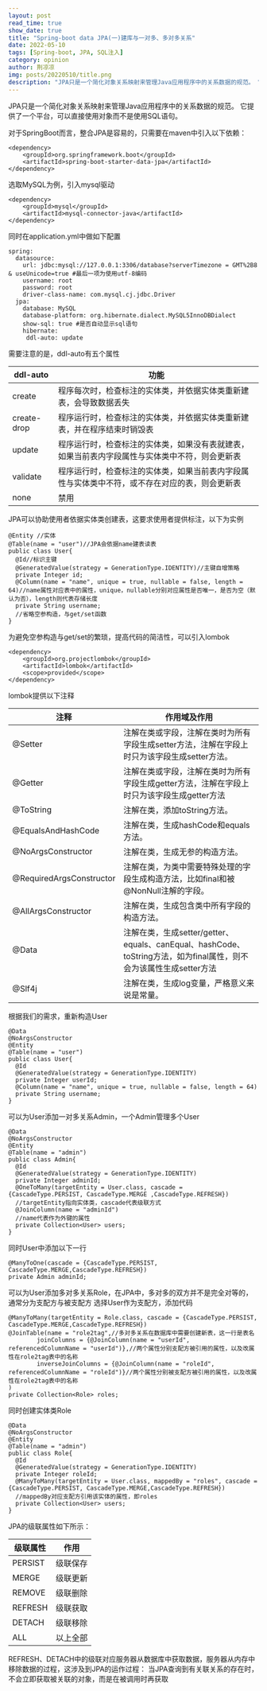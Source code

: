 ```yaml
---
layout: post
read_time: true
show_date: true
title: "Spring-boot data JPA(一)建库与一对多、多对多关系"
date: 2022-05-10
tags: [Spring-boot, JPA, SQL注入]
category: opinion
author: 荆凉凉
img: posts/20220510/title.png
description: "JPA只是一个简化对象关系映射来管理Java应用程序中的关系数据的规范。 它提供了一个平台，可以直接使用对象而不是使用SQL语句。"
---
```

JPA只是一个简化对象关系映射来管理Java应用程序中的关系数据的规范。 它提供了一个平台，可以直接使用对象而不是使用SQL语句。

对于SpringBoot而言，整合JPA是容易的，只需要在maven中引入以下依赖：

    <dependency>
        <groupId>org.springframework.boot</groupId>
        <artifactId>spring-boot-starter-data-jpa</artifactId>
    </dependency>

选取MySQL为例，引入mysql驱动

    <dependency>
        <groupId>mysql</groupId>
        <artifactId>mysql-connector-java</artifactId>
    </dependency>

同时在application.yml中做如下配置

    spring:
      datasource:
        url: jdbc:mysql://127.0.0.1:3306/database?serverTimezone = GMT%2B8 & useUnicode=true #最后一项为使用utf-8编码
        username: root
        password: root
        driver-class-name: com.mysql.cj.jdbc.Driver
      jpa:
        database: MySQL
        database-platform: org.hibernate.dialect.MySQL5InnoDBDialect
        show-sql: true #是否自动显示sql语句
        hibernate:
         ddl-auto: update

需要注意的是，ddl-auto有五个属性

| ddl-auto    | 功能                                                         |
| ----------- | ------------------------------------------------------------ |
| create      | 程序每次时，检查标注的实体类，并依据实体类重新建表，会导致数据丢失 |
| create-drop | 程序运行时，检查标注的实体类，并依据实体类重新建表，并在程序结束时销毁表 |
| update      | 程序运行时，检查标注的实体类，如果没有表就建表，如果当前表内字段属性与实体类中不符，则会更新表 |
| validate    | 程序运行时，检查标注的实体类，如果当前表内字段属性与实体类中不符，或不存在对应的表，则会更新表 |
| none        | 禁用                                                         |

JPA可以协助使用者依据实体类创建表，这要求使用者提供标注，以下为实例

    @Entity //实体
    @Table(name = "user")//JPA会依据name建表读表
    public class User{
      @Id//标识主键
      @GeneratedValue(strategy = GenerationType.IDENTITY)//主键自增策略
      private Integer id;
      @Column(name = "name", unique = true, nullable = false, length = 64)//name属性对应表中的属性，unique，nullable分别对应属性是否唯一，是否为空（默认为否），length则代表存储长度
      private String username;
      //省略空参构造，与get/set函数
    }

为避免空参构造与get/set的繁琐，提高代码的简洁性，可以引入lombok

    <dependency>
        <groupId>org.projectlombok</groupId>
        <artifactId>lombok</artifactId>
        <scope>provided</scope>
    </dependency>

lombok提供以下注释

| 注释                     | 作用域及作用                                                 |
| ------------------------ | ------------------------------------------------------------ |
| @Setter                  | 注解在类或字段，注解在类时为所有字段生成setter方法，注解在字段上时只为该字段生成setter方法。 |
| @Getter                  | 注解在类或字段，注解在类时为所有字段生成getter方法，注解在字段上时只为该字段生成getter方法 |
| @ToString                | 注解在类，添加toString方法。                                 |
| @EqualsAndHashCode       | 注解在类，生成hashCode和equals方法。                         |
| @NoArgsConstructor       | 注解在类，生成无参的构造方法。                               |
| @RequiredArgsConstructor | 注解在类，为类中需要特殊处理的字段生成构造方法，比如final和被@NonNull注解的字段。 |
| @AllArgsConstructor      | 注解在类，生成包含类中所有字段的构造方法。                   |
| @Data                    | 注解在类，生成setter/getter、equals、canEqual、hashCode、toString方法，如为final属性，则不会为该属性生成setter方法 |
| @Slf4j                   | 注解在类，生成log变量，严格意义来说是常量。 |

根据我们的需求，重新构造User

    @Data
    @NoArgsConstructor
    @Entity
    @Table(name = "user")
    public class User{
      @Id
      @GeneratedValue(strategy = GenerationType.IDENTITY)
      private Integer userId;
      @Column(name = "name", unique = true, nullable = false, length = 64)
      private String username;
    }

可以为User添加一对多关系Admin，一个Admin管理多个User

    @Data
    @NoArgsConstructor
    @Entity
    @Table(name = "admin")
    public class Admin{
      @Id
      @GeneratedValue(strategy = GenerationType.IDENTITY)
      private Integer adminId;
      @OneToMany(targetEntity = User.class, cascade = {CascadeType.PERSIST, CascadeType.MERGE ,CascadeType.REFRESH})
      //targetEntity指向实体类，cascade代表级联方式
      @JoinColumn(name = "adminId")
      //name代表作为外键的属性
      private Collection<User> users;
    }

同时User中添加以下一行

    @ManyToOne(cascade = {CascadeType.PERSIST, CascadeType.MERGE,CascadeType.REFRESH})
    private Admin adminId;

可以为User添加多对多关系Role，在JPA中，多对多的双方并不是完全对等的，通常分为支配方与被支配方
选择User作为支配方，添加代码

    @ManyToMany(targetEntity = Role.class, cascade = {CascadeType.PERSIST, CascadeType.MERGE,CascadeType.REFRESH})
    @JoinTable(name = "role2tag",//多对多关系在数据库中需要创建新表，这一行是表名
            joinColumns = {@JoinColumn(name = "userId", referencedColumnName = "userId")},//两个属性分别支配方被引用的属性，以及改属性在role2tag表中的名称
            inverseJoinColumns = {@JoinColumn(name = "roleId", referencedColumnName = "roleId")}//两个属性分别被支配方被引用的属性，以及改属性在role2tag表中的名称
    )
    private Collection<Role> roles;

同时创建实体类Role

    @Data
    @NoArgsConstructor
    @Entity
    @Table(name = "admin")
    public class Role{
      @Id
      @GeneratedValue(strategy = GenerationType.IDENTITY)
      private Integer roleId;
      @ManyToMany(targetEntity = User.class, mappedBy = "roles", cascade = {CascadeType.PERSIST, CascadeType.MERGE,CascadeType.REFRESH})
      //mappedBy对应支配方引用该实体的属性，即roles
      private Collection<User> users;
    }

JPA的级联属性如下所示：

| 级联属性 | 作用     |
| -------- | -------- |
| PERSIST  | 级联保存 |
| MERGE    | 级联更新 |
| REMOVE   | 级联删除 |
| REFRESH  | 级联获取 |
| DETACH   | 级联移除 |
| ALL     | 以上全部 |

REFRESH、DETACH中的级联对应服务器从数据库中获取数据，服务器从内存中移除数据的过程，这涉及到JPA的运作过程：
当JPA查询到有关联关系的存在时，不会立即获取被关联的对象，而是在被调用时再获取
